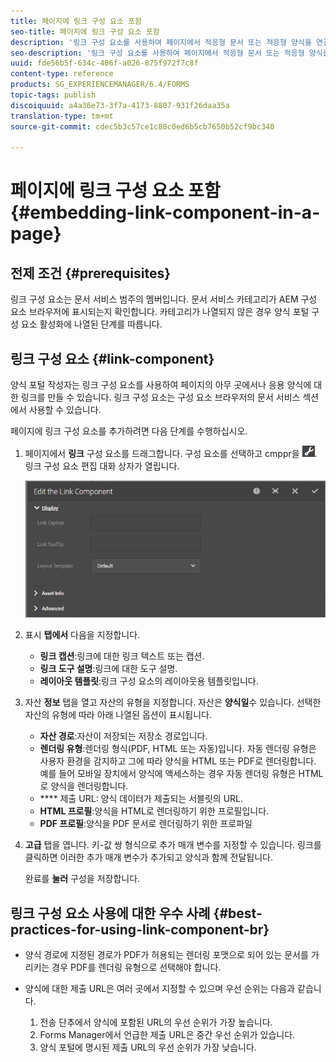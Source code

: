 ```yaml
---
title: 페이지에 링크 구성 요소 포함
seo-title: 페이지에 링크 구성 요소 포함
description: '링크 구성 요소를 사용하여 페이지에서 적응형 문서 또는 적응형 양식을 연결할 수 있습니다.  '
seo-description: '링크 구성 요소를 사용하여 페이지에서 적응형 문서 또는 적응형 양식을 연결할 수 있습니다.  '
uuid: fde56b5f-634c-406f-a026-875f972f7c8f
content-type: reference
products: SG_EXPERIENCEMANAGER/6.4/FORMS
topic-tags: publish
discoiquuid: a4a36e73-3f7a-4173-8807-931f26daa35a
translation-type: tm+mt
source-git-commit: cdec5b3c57ce1c80c0ed6b5cb7650b52cf9bc340

---
```



# 페이지에 링크 구성 요소 포함{#embedding-link-component-in-a-page}

## 전제 조건 {#prerequisites}

링크 구성 요소는 문서 서비스 범주의 멤버입니다. 문서 서비스 카테고리가 AEM 구성 요소 브라우저에 표시되는지 확인합니다. 카테고리가 나열되지 않은 경우 양식 포털 구성 요소 [](/help/forms/using/enabling-forms-portal-components.md)활성화에 나열된 단계를 따릅니다.

## 링크 구성 요소 {#link-component}

양식 포털 작성자는 링크 구성 요소를 사용하여 페이지의 아무 곳에서나 응용 양식에 대한 링크를 만들 수 있습니다. 링크 구성 요소는 구성 요소 브라우저의 문서 서비스 섹션에서 사용할 수 있습니다.

페이지에 링크 구성 요소를 추가하려면 다음 단계를 수행하십시오.

1. 페이지에서 **링크** 구성 요소를 드래그합니다. 구성 요소를 선택하고 cmppr을 ![누릅니다](assets/cmppr.png). 링크 구성 요소 편집 대화 상자가 열립니다.

   ![edit-link-component](assets/edit-link-component.png)

1. 표시 **탭에서** 다음을 지정합니다.

   * **링크 캡션**:링크에 대한 링크 텍스트 또는 캡션.
   * **링크 도구 설명**:링크에 대한 도구 설명.
   * **레이아웃 템플릿**:링크 구성 요소의 레이아웃용 템플릿입니다.

1. 자산 **정보** 탭을 열고 자산의 유형을 지정합니다. 자산은 **양식일**&#x200B;수 있습니다. 선택한 자산의 유형에 따라 아래 나열된 옵션이 표시됩니다.

   * **자산 경로**:자산이 저장되는 저장소 경로입니다.
   * **렌더링 유형**:렌더링 형식(PDF, HTML 또는 자동)입니다. 자동 렌더링 유형은 사용자 환경을 감지하고 그에 따라 양식을 HTML 또는 PDF로 렌더링합니다. 예를 들어 모바일 장치에서 양식에 액세스하는 경우 자동 렌더링 유형은 HTML로 양식을 렌더링합니다.
   * **** 제출 URL: 양식 데이터가 제출되는 서블릿의 URL.
   * **HTML 프로필**:양식을 HTML로 렌더링하기 위한 프로필입니다.
   * **PDF 프로필**:양식을 PDF 문서로 렌더링하기 위한 프로파일

1. **고급** 탭을 엽니다. 키-값 쌍 형식으로 추가 매개 변수를 지정할 수 있습니다. 링크를 클릭하면 이러한 추가 매개 변수가 추가되고 양식과 함께 전달됩니다.

   완료를 **눌러** 구성을 저장합니다.

## 링크 구성 요소 사용에 대한 우수 사례 {#best-practices-for-using-link-component-br}

* 양식 경로에 지정된 경로가 PDF가 허용되는 렌더링 포맷으로 되어 있는 문서를 가리키는 경우 PDF를 렌더링 유형으로 선택해야 합니다.
* 양식에 대한 제출 URL은 여러 곳에서 지정할 수 있으며 우선 순위는 다음과 같습니다.

   1. 전송 단추에서 양식에 포함된 URL의 우선 순위가 가장 높습니다.
   1. Forms Manager에서 언급한 제출 URL은 중간 우선 순위가 있습니다.
   1. 양식 포털에 명시된 제출 URL의 우선 순위가 가장 낮습니다.

